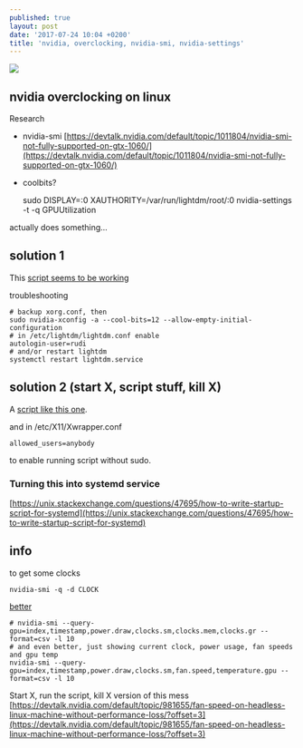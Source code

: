 ```yaml
---
published: true
layout: post
date: '2017-07-24 10:04 +0200'
title: 'nvidia, overclocking, nvidia-smi, nvidia-settings'
---
```

![](https://images.nvidia.com/pascal/img/gtx1060/GeForce_GTX_1060_Front.png)

## nvidia overclocking on linux

Research

- nvidia-smi [https://devtalk.nvidia.com/default/topic/1011804/nvidia-smi-not-fully-supported-on-gtx-1060/](https://devtalk.nvidia.com/default/topic/1011804/nvidia-smi-not-fully-supported-on-gtx-1060/)
- coolbits?  

    sudo DISPLAY=:0 XAUTHORITY=/var/run/lightdm/root/:0 nvidia-settings -t -q GPUUtilization

actually does something...

## solution 1

This [script seems to be working](https://raw.githubusercontent.com/brontosaurusrex/tothemoon/master/bin/overclock)

troubleshooting

    # backup xorg.conf, then
    sudo nvidia-xconfig -a --cool-bits=12 --allow-empty-initial-configuration
    # in /etc/lightdm/lightdm.conf enable
    autologin-user=rudi
    # and/or restart lightdm
    systemctl restart lightdm.service
    
## solution 2 (start X, script stuff, kill X)

A [script like this one](https://raw.githubusercontent.com/brontosaurusrex/tothemoon/master/bin/overclockX).
 
and in /etc/X11/Xwrapper.conf 

    allowed_users=anybody
    
to enable running script without sudo.

### Turning this into systemd service

[https://unix.stackexchange.com/questions/47695/how-to-write-startup-script-for-systemd](https://unix.stackexchange.com/questions/47695/how-to-write-startup-script-for-systemd)
 
## info
    
to get some clocks

    nvidia-smi -q -d CLOCK
    
[better](http://nvidia.custhelp.com/app/answers/detail/a_id/3751/~/useful-nvidia-smi-queries)

    # nvidia-smi --query-gpu=index,timestamp,power.draw,clocks.sm,clocks.mem,clocks.gr --format=csv -l 10
    # and even better, just showing current clock, power usage, fan speeds and gpu temp
    nvidia-smi --query-gpu=index,timestamp,power.draw,clocks.sm,fan.speed,temperature.gpu --format=csv -l 10
    
Start X, run the script, kill X version of this mess  
[https://devtalk.nvidia.com/default/topic/981655/fan-speed-on-headless-linux-machine-without-performance-loss/?offset=3](https://devtalk.nvidia.com/default/topic/981655/fan-speed-on-headless-linux-machine-without-performance-loss/?offset=3)
